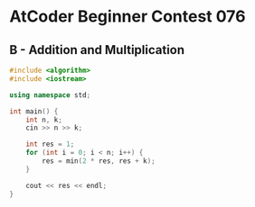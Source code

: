 # AtCoder Beginner Contest 076
## B - Addition and Multiplication
```cpp
#include <algorithm>
#include <iostream>

using namespace std;

int main() {
    int n, k;
    cin >> n >> k;

    int res = 1;
    for (int i = 0; i < n; i++) {
        res = min(2 * res, res + k);
    }

    cout << res << endl;
}
```

